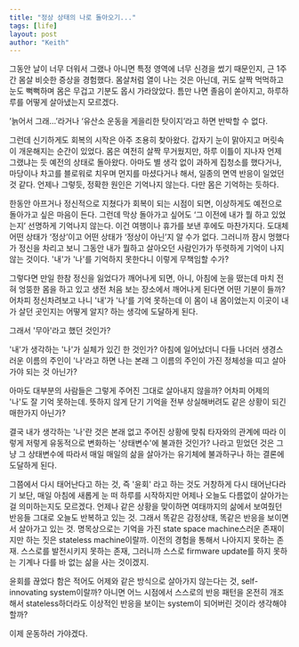 ```yaml
---
title: "정상 상태의 나로 돌아오기..."
tags: [life]
layout: post
author: "Keith"
---
```


그동안 날이 너무 더워서 그랬나 아니면 특정 영역에 너무 신경을 썼기 때문인지, 근 1주간 몸살 비슷한 증상을 경험했다. 몸살처럼 열이 나는 것은 아닌데, 귀도 살짝 먹먹하고 눈도 뻑뻑하며 몸은 무겁고 기분도 몹시 가라앉았다. 틈만 나면 졸음이 쏟아지고, 하루하루를 어떻게 살아냈는지 모르겠다.

’늙어서 그래…’라거나 ‘유산소 운동을 게을리한 탓이지’라고 하면 반박할 수 없다.

그런데 신기하게도 회복의 시작은 아주 조용히 찾아왔다. 갑자기 눈이 맑아지고 머릿속이 개운해지는 순간이 있었다. 몸은 여전히 살짝 무거웠지만, 하루 이틀이 지나자 언제 그랬냐는 듯 예전의 상태로 돌아왔다. 아마도 별 생각 없이 과하게 집청소를 했다거나, 마당이나 차고를 블로워로 치우며 먼지를 마셨다거나 해서, 일종의 면역 반응이 일었던 것 같다. 언제나 그렇듯, 정확한 원인은 기억나지 않는다. 다만 몸은 기억하는 듯하다.

한동안 아프거나 정신적으로 지쳤다가 회복이 되는 시점이 되면, 이상하게도 예전으로 돌아가고 싶은 마음이 든다. 그런데 막상 돌아가고 싶어도 ‘그 이전에 내가 뭘 하고 있었는지’ 선명하게 기억나지 않는다. 이건 여행이나 휴가를 보낸 후에도 마찬가지다. 도대체 어떤 상태가 ‘정상’이고 어떤 상태가 ‘정상이 아닌’지 알 수가 없다. 그러니까 잠시 멍했다가 정신을 차리고 보니 그동안 내가 뭘하고 살아오던 사람인가가 뚜렷하게 기억이 나지 않는 것이다. '내'가 '나'를 기억하지 못한다니 이렇게 무책임할 수가?

그렇다면 만일 한참 정신을 잃었다가 깨어나게 되면, 아니, 아침에 눈을 떴는데 마치 전혀 엉뚱한 몸을 하고 있고 생전 처음 보는 장소에서 깨어나게 된다면 어떤 기분이 들까? 어차피 정신차려보고 나니 '내'가 '나'를 기억 못하는데 이 몸이 내 몸이었는지 이곳이 내가 살던 곳인지는 어떻게 알지? 하는 생각에 도달하게 된다.

그래서 '무아'라고 했던 것인가?

'내'가 생각하는 '나'가 실체가 있긴 한 것인가? 아침에 일어났더니 다들 나더러 생경스러운 이름의 주인이 '나'라고 하면 나는 본래 그 이름의 주인이 가진 정체성을 띠고 살아가야 되는 것 아닌가?

아마도 대부분의 사람들은 그렇게 주어진 그대로 살아내지 않을까? 어차피 어제의 '나'도 잘 기억 못하는데. 뜻하지 않게 단기 기억을 전부 상실해버려도 같은 상황이 되긴 매한가지 아닌가? 

결국 내가 생각하는 '나'란 것은 본래 없고 주어진 상황에 맞춰 타자와의 관계에 따라 이렇게 저렇게 유동적으로 변화하는 '상태변수'에 불과한 것인가? 나라고 믿었던 것은 그냥 그 상태변수에 따라서 매일 매일의 삶을 살아가는 유기체에 불과하구나 하는 결론에 도달하게 된다. 

그쯤에서 다시 태어난다고 하는 것, 즉 '윤회' 라고 하는 것도 거창하게 다시 태어난다라기 보단, 매일 아침에 새롭게 눈 떠 하루를 시작하지만 어제나 오늘도 다름없이 살아가는 걸 의미하는지도 모르겠다. 언제나 같은 상황을 맞이하면 여태까지의 삶에서 보여줬던 반응들 그대로 오늘도 반복하고 있는 것. 그래서 똑같은 감정상태, 똑같은 반응을 보이면서 살아가고 있는 것. 명목상으로는 기억을 가진 state space machine스러운 존재이지만 하는 짓은 stateless machine이랄까. 이전의 경험을 통해서 나아지지 못하는 존재.  스스로를 발전시키지 못하는 존재, 그러니까 스스로 firmware update를 하지 못하는 기계나 다를 바 없는 삶을 사는 것이겠지.

윤회를 끊었다 함은 적어도 어제와 같은 방식으로 살아가지 않는다는 것, self-innovating system이랄까? 아니면 어느 시점에서 스스로의 반응 패턴을 온전히 개조해서 stateless하더라도 이상적인 반응을 보이는 system이 되어버린 것이라 생각해야할까?

이제 운동하러 가야겠다.

